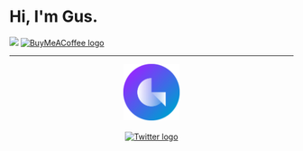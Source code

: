 # Hi, I'm Gus.

<img src="https://img.shields.io/badge/I'm%20a-Software%20Developer-%23932aff?style=for-the-badge">

<a href="https://www.buymeacoffee.com/goestav">
    <img src="https://img.shields.io/badge/🍺-Buy%20me%20a%20beer-%23FADD4B?style=for-the-badge" alt="BuyMeACoffee logo">
</a>

---

<p align="center">
    <img src="https://github.com/goestav/goestav/blob/47215f9c3c05faf7b206fc2afdce40f0dc0badd9/Logo_sm.png" width="100" height="100" alt="Goestav logo">
    <br>
    <br>
    <a href="https://twitter.com/goestav_x">
        <img src="https://cdn.jsdelivr.net/npm/simple-icons@v3/icons/twitter.svg" alt="Twitter logo" width="20" height="20">
    </a>
</p>
